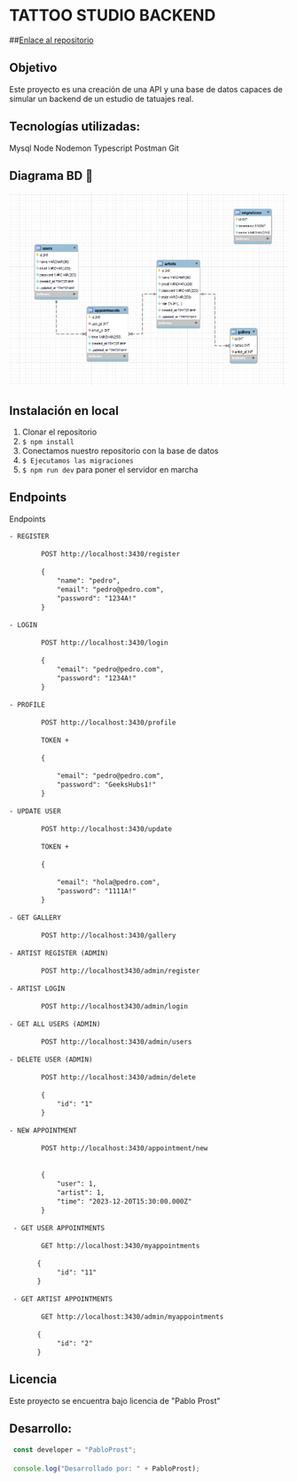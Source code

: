 # TATTOO STUDIO BACKEND

##[Enlace al repositorio](https://github.com/PabloProst/Tattoo-Studio-backend)

## Objetivo
Este proyecto es una creación de una API y una base de datos capaces de simular un backend de un estudio de tatuajes real.

## Tecnologías utilizadas:

Mysql
Node
Nodemon
Typescript
Postman
Git


## Diagrama BD 🚀
<img src = "./src/img/bbdd.png" width = "900px">

## Instalación en local
1. Clonar el repositorio
2. ` $ npm install `
3. Conectamos nuestro repositorio con la base de datos 
4. ``` $ Ejecutamos las migraciones ``` 
5. ``` $ npm run dev ```  para poner el servidor en marcha


## Endpoints

<summary>Endpoints</summary>

    - REGISTER

            POST http://localhost:3430/register
        
            {
                "name": "pedro",
                "email": "pedro@pedro.com",
                "password": "1234A!"
            }

    - LOGIN

            POST http://localhost:3430/login  

            {
                "email": "pedro@pedro.com",
                "password": "1234A!"
            }

    - PROFILE

            POST http://localhost:3430/profile

            TOKEN + 

            {

                "email": "pedro@pedro.com",
                "password": "GeeksHubs1!"
            }

    - UPDATE USER

            POST http://localhost:3430/update

            TOKEN + 

            {

                "email": "hola@pedro.com",
                "password": "1111A!"
            }

    - GET GALLERY

            POST http://localhost:3430/gallery

    - ARTIST REGISTER (ADMIN)

            POST http://localhost3430/admin/register

    - ARTIST LOGIN 

            POST http://localhost3430/admin/login

    - GET ALL USERS (ADMIN)

            POST http://localhost:3430/admin/users

    - DELETE USER (ADMIN)

            POST http://localhost:3430/admin/delete

            {
                "id": "1"
            }
 
    - NEW APPOINTMENT

            POST http://localhost:3430/appointment/new


            {
                "user": 1,
                "artist": 1,
                "time": "2023-12-20T15:30:00.000Z"
            }

     - GET USER APPOINTMENTS 

            GET http://localhost:3430/myappointments
 
           {
                "id": "11"
           }

     - GET ARTIST APPOINTMENTS 

            GET http://localhost:3430/admin/myappointments
 
           {
                "id": "2"
           }

## Licencia
Este proyecto se encuentra bajo licencia de "Pablo Prost"

## Desarrollo:

``` js
 const developer = "PabloProst";

 console.log("Desarrollado por: " + PabloProst);
```  


